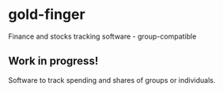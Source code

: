 # gold-finger
Finance and stocks tracking software - group-compatible

## Work in progress!
Software to track spending and shares of groups or individuals.
